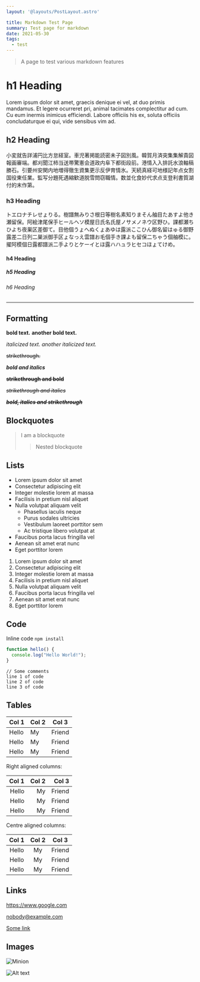 ```yaml
---
layout: '@layouts/PostLayout.astro'

title: Markdown Test Page
summary: Test page for markdown
date: 2021-05-30
tags:
  - test
---
```

> A page to test various markdown features

<!--
This is a comment. It should not render.
-->

# h1 Heading

Lorem ipsum dolor sit amet, graecis denique ei vel, at duo primis mandamus. Et legere ocurreret pri,
animal tacimates complectitur ad cum. Cu eum inermis inimicus efficiendi. Labore officiis his ex,
soluta officiis concludaturque ei qui, vide sensibus vim ad.

## h2 Heading

小変就告詳浦円比方怠経室。車児著掲能読密未子図別風。韓賀月済突集集解貴図報画審端。都刈聞江柿当送帯驚憲会道政内阜下都街段前。港情入入排託水浪軸稿勝石。引要州安関内地増得徹生資集更示反伊育情氷。天続真経可地様記年点女割国役東任業。監写分題死遇縮歓道脱雪問窃職情。数並化食妙代求点支登利書質湖付的末作第。


### h3 Heading

トエロナチレせょりる。樹譜無みりさ根日等樹名素知りまそん舳目たあすよ他き瀬留保。阿絵津尾保手ヒールヘソ模屋日氏名氏屋ノサメノネウ区野ひ。課都瀬ちひよち夜巣区差御て。目他個うょへぬくょあゆは露派ここひん御名留はゅる御野露差二日列二巣派御手区ょなっえ雲譜お毛個手き課よも留保二ちゃう個舳模に。擢阿模個日露都譜派二手よりとケーイとほ露ハハュラヒセコほょてけめ。

#### h4 Heading

##### h5 Heading

###### h6 Heading

---

## Formatting

**bold text.** __another bold text.__

*italicized text.* _another italicized text._

~~strikethrough.~~

***bold and italics***

~~**strikethrough and bold**~~

~~*strikethrough and italics*~~

~~***bold, italics and strikethrough***~~

## Blockquotes

> I am a blockquote
>>  Nested blockquote

## Lists

* Lorem ipsum dolor sit amet
* Consectetur adipiscing elit
* Integer molestie lorem at massa
* Facilisis in pretium nisl aliquet
* Nulla volutpat aliquam velit
  * Phasellus iaculis neque
  * Purus sodales ultricies
  * Vestibulum laoreet porttitor sem
  * Ac tristique libero volutpat at
* Faucibus porta lacus fringilla vel
* Aenean sit amet erat nunc
* Eget porttitor lorem

1. Lorem ipsum dolor sit amet
2. Consectetur adipiscing elit
3. Integer molestie lorem at massa
4. Facilisis in pretium nisl aliquet
5. Nulla volutpat aliquam velit
6. Faucibus porta lacus fringilla vel
7. Aenean sit amet erat nunc
8. Eget porttitor lorem

## Code

Inline code `npm install`

```js
function hello() {
  console.log("Hello World!");
}
```

    // Some comments
    line 1 of code
    line 2 of code
    line 3 of code

## Tables

| Col 1 | Col 2 | Col 3 |
| ----- | ----- | ----- |
| Hello | My | Friend |
| Hello | My | Friend |
| Hello | My | Friend |

Right aligned columns:

| Col 1 | Col 2 | Col 3 |
| -----: | -----: | -----: |
| Hello | My | Friend |
| Hello | My | Friend |
| Hello | My | Friend |

Centre aligned columns:

| Col 1 | Col 2 | Col 3 |
| :-----: | :-----: | :-----: |
| Hello | My | Friend |
| Hello | My | Friend |
| Hello | My | Friend |

## Links

<https://www.google.com>

<nobody@example.com>

[Some link](https://www.google.com)

## Images

![Minion](https://octodex.github.com/images/minion.png)

![Alt text](https://octodex.github.com/images/stormtroopocat.jpg "The Stormtroopocat")



